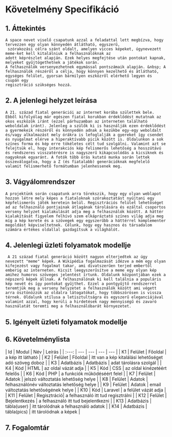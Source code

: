 # Követelmény Specifikáció

## 1. Áttekintés

    A space nevet viselő csapatunk azzal a feladattal lett megbízva, hogy tervezzen egy olyan könnyedén átlátható, egyszerű,
     szórakozási célra szánt oldalt, amelyen vicces képeket, úgynevezett meme-ket kell kitalálniuk a felhasználóknak az
    adott képrészlet alapján. Ezek helyes megfejtése után pontokat kapnak, melyeket gyűjtögethetnek a játékok során.
    A felhasználók versenyezhetnek egymással pontszámaik alapján. &nbsp; A felhasználók részéről a célja, hogy könnyen kezelhető és átlátható, egységes felület, gyorsan bármilyen eszközről elérhető legyen és csupán egy
    regisztráció szükséges hozzá.

## 2. A jelenlegi helyzet leírása 
    A 21. század fiatal generációi az internet korába születtek bele. Ebből kifolyólag már egészen fiatal korukban érdeklődést mutatnak az okos eszközök iránt (ezzel párhuzamban az interneten található weboldalak iránt). Jelenleg a szülők ki is használják ezen érdeklődést a gyermekeik részéről és könnyedén adnak a kezükbe egy-egy weboldalt és/vagy alkalmazást mely órákra is lefoglalják a gyereket így csendet és nyugalmat elérve a hiperaktívabb picik között is. Oldalunkon a sok színes forma és kép erre tökéletes célt tud szolgálni. Valamint azt se felejtsük el, hogy interakciós kép felismerős lehetőség a hosszútávú és rendszeres visszatérésre is nagyszerű kikapcsolódás a kicsiknek és nagyoknak egyaránt. A fotók több órás kutató munka során lettek összeválogatva, hogy a Z (és fiatalabb) generációknak megfelelő valamit felismerhető formátumban jelenhessenek meg.

## 3. Vágyálomrendszer 
    A projektünk során csapatunk arra törekszik, hogy egy olyan weblapot hozzon létre mely képes a fiataloknak szórakoztatást nyújtani egy képfelismerős játék keretein belül. Regisztrációs felület lehetőséget ad az felhasználó pontjainak átlagának tárolására és ezáltal csoportos verseny helyzet kialakulását adja meg a felhasználók között. A háttér kialakítását figyelem felhívó szem elkápráztató színes világ adja meg míg a kép kerete és a szövegek egy egyszerűbb a háttérrel komplementer megoldást képviseltetnek. Célunk, hogy egy hasznos és társadalom számára értékes oldallal gazdagítsuk a világhálót.

## 4. Jelenlegi üzleti folyamatok modellje 
     A 21 század fiatal generáció között nagyon elterjedtek az úgy nevezett "meme" képek. A Wikipédia fogalmazását idézve a mém egy olyan kifejezést vagy fogalmat takar, ami divatszerűen terjed embertől emberig az interneten. Kicsit leegyszerűsítve a meme egy olyan kép amihez humoros szöveges jelentést írtunk. Oldalunk központjában ezek a népszerű képek állnak. A felhasználónak ki kell találnia a populáris kép nevét és így pontokat gyűjthet. Ezzel a pontgyűjtő rendszerrel teremtjük meg a verseny helyzetet a felhasználók között ami végett arra ösztönözzük az oldalra látogatókat, hogy többszörösen is vissza térnek. Oldalunk stílusa a letisztultságra és egyszerű eleganciájával valamint azzal, hogy kerüli a hirdetések nagy mennyiségű és zavaró használatát teremti meg a felhasználóbarát környezetet.

## 5. Igényelt üzleti folyamatok modellje 

## 6. Követelménylista
| Id | Modul | Név | Leírás |
| :---: | --- | --- | --- | --- |
| K1 | Felület | Főoldal | a kép itt látható |
| K2 | Felület | Főoldal | itt van a kép kitalálási lehetőséget adó szöveg doboz |
| K3 | Adatbázis | Adatbázis | adat tárolásra szolgál | 
| K4 | Kód  | HTML | az oldal vázát adja |
| K5 | Kód  | CSS | az oldal kinézetéért felelős |
| K6 | Kód  | PHP | a funkciók működéséért felel |
| K7 | Felület | Adatok | jelszó változtatás lehetőség helye |
| K8 | Felület | Adatok | felhasználónév változtatás lehetőség helye |
| K9 | Felület | Adatok | email változtatás lehetőségének helye |
| K10 | Kód | Laravel | a felület vázát adja |
| K11 | Felület | Regisztráció| a felhasználó itt tud regisztrálni |
| K12 | Felület | Bejelentkezés | a felhasználó itt tud bejelentkezni |
| K13 | Adatbázis | tábla(user) | itt tárolódnak a felhasználó adatok |
| K14 | Adatbázis |  tábla(pics) | itt tárolódnak a képek |

## 7. Fogalomtár



